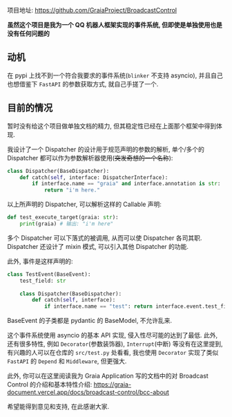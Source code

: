 项目地址: https://github.com/GraiaProject/BroadcastControl

**虽然这个项目是我为一个 QQ 机器人框架实现的事件系统, 但即使是单独使用也是没有任何问题的**

## 动机

在 pypi 上找不到一个符合我要求的事件系统(`blinker` 不支持 asyncio), 并且自己也想借鉴下 `FastAPI` 的参数获取方式, 就自己手搓了一个.

## 目前的情况

暂时没有给这个项目做单独文档的精力, 但其稳定性已经在上面那个框架中得到体现.

我设计了一个 Dispatcher 的设计用于规范声明的参数的解析, 单个/多个的 Dispatcher 都可以作为参数解析器使用(~~突发奇想的一个名称~~):

```python
class Dispatcher(BaseDispatcher):
    def catch(self, interface: DispatcherInterface):
        if interface.name == "graia" and interface.annotation is str:
            return "i'm here."
```

以上所声明的 Dispatcher, 可以解析这样的 Callable 声明:

```python
def test_execute_target(graia: str):
    print(graia) # 输出: "i'm here"
```

多个 Dispatcher 可以下落式的被调用, 从而可以使 Dispatcher 各司其职.  
Dispatcher 还设计了 mixin 模式, 可以引入其他 Dispatcher 的功能.

此外, 事件是这样声明的:

```python
class TestEvent(BaseEvent):
    test_field: str
    
    class Dispatcher(BaseDispatcher):
        def catch(self, interface):
            if interface.name == "test": return interface.event.test_field
```

BaseEvent 的子类都是 pydantic 的 BaseModel, 不允许乱来.

这个事件系统使用 asyncio 的基本 API 实现, 侵入性尽可能的达到了最低. 此外, 还有很多特性, 例如 `Decorator`(参数装饰器), `Interrupt`(中断) 等没有在这里提到, 有兴趣的人可以在仓库的 `src/test.py` 处看看, 我也使用 `Decorator` 实现了类似 `FastAPI` 的 `Depend` 和 `Middleware`, 但更强大.

此外, 你可以在这里阅读我为 Graia Application 写的文档中的对 Broadcast Control 的介绍和基本特性介绍: https://graia-document.vercel.app/docs/broadcast-control/bcc-about

希望能得到意见和支持, 在此感谢大家.
